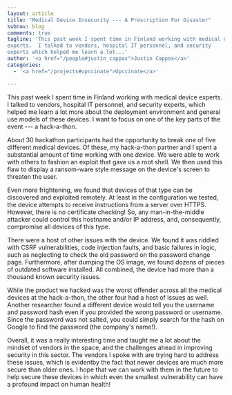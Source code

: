 ```yaml
---
layout: article
title: "Medical Device Insecurity --- A Prescription For Disaster"
subnav: blog
comments: true
tagline: 'This past week I spent time in Finland working with medical device 
experts.  I talked to vendors, hospital IT personnel, and security 
experts which helped me learn a lot...'
author: '<a href="/people#justin_cappos">Justin Cappos</a>'
categories:
  - '<a href="/projects#upccinate">Upccinate</a>'

---
```

This past week I spent time in Finland working with medical device 
experts.  I talked to vendors, hospital IT personnel, and security experts, 
which helped me learn a lot more about the deployment environment and general use
models of these devices.  I want to focus on one of the key parts of the event ---
a hack-a-thon.

About 30 hackathon participants had the opportunity to break
one of five different medical devices. Of these, my hack-a-thon partner and I
spent a substantial amount of time working with one device. We were able to work
with others to fashion an exploit that gave us a root shell. We then used this
flaw to display a ransom-ware style message on the device's screen to 
threaten the user.  

Even more frightening, we found that devices of that type can be discovered
and exploited remotely. At least in the configuration we tested, the 
device attempts to receive instructions from a server over HTTPS.  However,
there is no certificate checking!  So, any man-in-the-middle attacker could
control this hostname and/or IP address, and, consequently, compromise all
devices of this type.

There were a host of other issues with the device.  We found it was 
riddled with CSRF vulnerabilities, code injection faults, and
basic failures in logic, such as neglecting to check the old password on the 
password change page. Furthermore, after dumping the OS image, we found 
dozens of pieces of outdated software installed. All combined, the device had
more than a thousand known security issues.

While the product we hacked was the worst offender across all the medical devices at the
hack-a-thon, the other four had a host of issues as well.  
Another researcher found a different device would tell you the username and 
password hash even if you provided the wrong password or username.  Since the
password was not salted, you could simply search for the hash on Google to
find the password (the company's name!).

Overall, it was a really interesting time and taught me a lot about the
mindset of vendors in the space, and the challenges ahead in improving security
in this sector. The vendors I spoke with are trying hard to address these issues,
which is evidentby the fact that newer devices are much more secure than older
ones.  I hope that we can work with them in the future to help secure these devices
in which even the smallest vulnerability can have a profound impact on human health!
